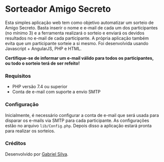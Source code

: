 # Sorteador Amigo Secreto
Esta simples aplicação web tem como objetivo automatizar um sorteio de Amigo Secreto. Basta inserir o nome e e-mail de cada um dos participantes (no mínimo 3) e a ferramenta realizará o sorteio e enviará os devidos resultados no e-mail de cada participante. A própria aplicação também evita que um participante sorteie a si mesmo. Foi desenvolvida usando Javascript + AngularJS, PHP e HTML.

**Certifique-se de informar um e-mail válido para todos os participantes, ou todo o sorteio terá de ser refeito!**

### Requisitos
- PHP versão 7.4 ou superior
- Conta de e-mail com suporte a envio SMTP

### Configuração
Inicialmente, é necessário configurar a conta de e-mail que será usada para disparar os e-mails via SMTP para cada participante. As configurações estão no arquivo `lib/Config.php`. Depois disso a aplicação estará pronta para realizar os sorteios.

### Créditos
Desenvolvido por [Gabriel Silva](https://eugabrielsilva.tk).